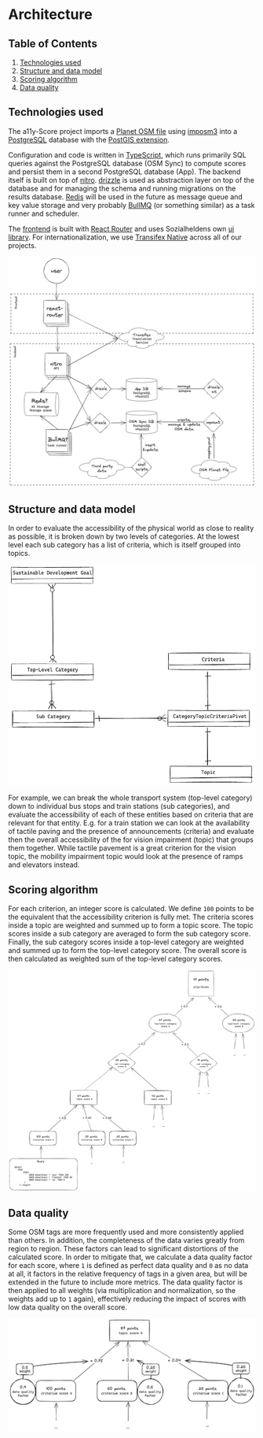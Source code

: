 # Architecture

## Table of Contents

1. [Technologies used](#technologies-used)
2. [Structure and data model](#structure-and-data-model)
3. [Scoring algorithm](#scoring-algorithm)
4. [Data quality](#data-quality)

## Technologies used

The a11y-Score project imports a [Planet OSM file](https://planet.openstreetmap.org/) using [imposm3](https://imposm.org/docs/imposm3/latest/) into a [PostgreSQL](https://www.postgresql.org/) database with the [PostGIS extension](https://postgis.net/).

Configuration and code is written in [TypeScript](https://www.typescriptlang.org/), which runs primarily SQL queries against the PostgreSQL database (OSM Sync) to compute scores and persist them in a second PostgreSQL database (App). The backend itself is built on top of [nitro](https://nitro.build/). [drizzle](https://orm.drizzle.team/) is used as abstraction layer on top of the database and for managing the schema and running migrations on the results database. [Redis](https://redis.io/) will be used in the future as message queue and key value storage and very probably [BullMQ](https://docs.bullmq.io/) (or something similar) as a task runner and scheduler.

The [frontend](https://github.com/sozialhelden/a11yscore-frontend) is built with [React Router](https://reactrouter.com/) and uses Sozialheldens own [ui library](https://github.com/socialhelden/ui). For internationalization, we use [Transifex Native](https://transifex.com) across all of our projects.

![Architecture overview](../_assets/diagrams/architecture-overview.excalidraw.png)

## Structure and data model

In order to evaluate the accessibility of the physical world as close to reality as possible, it is broken down by two levels of categories. At the lowest level each sub category has a list of criteria, which is itself grouped into topics.

![ER diagram of the data structure](../_assets/diagrams/er-diagram-data-structure.excalidraw.png)

For example, we can break the whole transport system (top-level category) down to individual bus stops and train stations (sub categories), and evaluate the accessibility of each of these entities based on criteria that are relevant for that entity. E.g. for a train station we can look at the availability of tactile paving and the presence of announcements (criteria) and evaluate then the overall accessibility of the for vision impairment (topic) that groups them together. While tactile pavement is a great criterion for the vision topic, the mobility impairment topic would look at the presence of ramps and elevators instead.

## Scoring algorithm

For each criterion, an integer score is calculated. We define `100` points to be the equivalent that the accessibility criterion is fully met. The criteria scores inside a topic are weighted and summed up to form a topic score. The topic scores inside a sub category are averaged to form the sub category score. Finally, the sub category scores inside a top-level category are weighted and summed up to form the top-level category score. The overall score is then calculated as weighted sum of the top-level category scores.

![Scoring algorithm](../_assets/diagrams/scoring-algorithm.excalidraw.png)

## Data quality

Some OSM tags are more frequently used and more consistently applied than others. In addition, the completeness of the data varies greatly from region to region. These factors can lead to significant distortions of the calculated score. In order to mitigate that, we calculate a data quality factor for each score, where `1` is defined as perfect data quality and `0` as no data at all, it factors in the relative frequency of tags in a given area, but will be extended in the future to include more metrics. The data quality factor is then applied to all weights (via multiplication and normalization, so the weights add up to `1` again), effectively reducing the impact of scores with low data quality on the overall score.

![Data quality factor](../_assets/diagrams/data-quality-factor.excalidraw.png)
